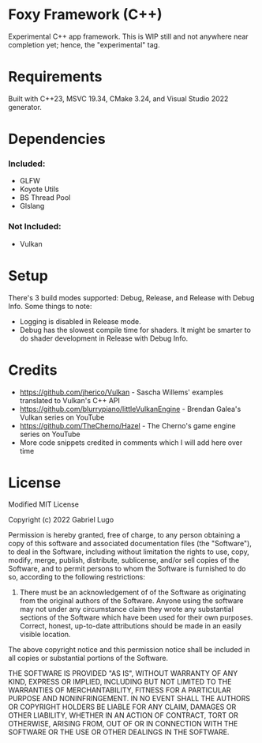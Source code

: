 # Foxy Framework (C++)
 Experimental C++ app framework. This is WIP still and not anywhere near completion yet; hence, the "experimental" tag.

# Requirements
Built with C++23, MSVC 19.34, CMake 3.24, and Visual Studio 2022 generator.
 
# Dependencies
### Included:
 - GLFW
 - Koyote Utils
 - BS Thread Pool
 - Glslang
### Not Included:
 - Vulkan

# Setup

 There's 3 build modes supported: Debug, Release, and Release with Debug Info. Some things 
 to note: 
 - Logging is disabled in Release mode.
 - Debug has the slowest compile time for shaders. It might be smarter to do shader development 
 in Release with Debug Info.

# Credits
 - https://github.com/jherico/Vulkan - Sascha Willems' examples translated to Vulkan's C++ API
 - https://github.com/blurrypiano/littleVulkanEngine - Brendan Galea's Vulkan series on YouTube
 - https://github.com/TheCherno/Hazel - The Cherno's game engine series on YouTube
 - More code snippets credited in comments which I will add here over time

# License

Modified MIT License

Copyright (c) 2022 Gabriel Lugo

Permission is hereby granted, free of charge, to any person obtaining a copy
of this software and associated documentation files (the "Software"), to deal
in the Software, including without limitation the rights
to use, copy, modify, merge, publish, distribute, sublicense, and/or sell
copies of the Software, and to permit persons to whom the Software is
furnished to do so, according to the following restrictions:

1. There must be an acknowledgement of of the Software as originating from the 
   original authors of the Software. Anyone using the software may not under any 
   circumstance claim they wrote any substantial sections of the Software which 
   have been used for their own purposes. Correct, honest, up-to-date attributions 
   should be made in an easily visible location.

The above copyright notice and this permission notice shall be included in all
copies or substantial portions of the Software.

THE SOFTWARE IS PROVIDED "AS IS", WITHOUT WARRANTY OF ANY KIND, EXPRESS OR
IMPLIED, INCLUDING BUT NOT LIMITED TO THE WARRANTIES OF MERCHANTABILITY,
FITNESS FOR A PARTICULAR PURPOSE AND NONINFRINGEMENT. IN NO EVENT SHALL THE
AUTHORS OR COPYRIGHT HOLDERS BE LIABLE FOR ANY CLAIM, DAMAGES OR OTHER
LIABILITY, WHETHER IN AN ACTION OF CONTRACT, TORT OR OTHERWISE, ARISING FROM,
OUT OF OR IN CONNECTION WITH THE SOFTWARE OR THE USE OR OTHER DEALINGS IN THE
SOFTWARE.
